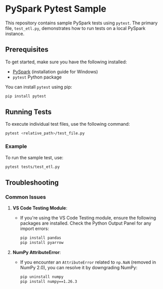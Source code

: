 # PySpark Pytest Sample

This repository contains sample PySpark tests using `pytest`. The primary file, `test_etl.py`, demonstrates how to run tests on a local PySpark instance.

## Prerequisites

To get started, make sure you have the following installed:

- [PySpark](https://sparkbyexamples.com/pyspark/how-to-install-and-run-pyspark-on-windows/) (installation guide for Windows)
- `pytest` Python package

You can install `pytest` using pip:

```bash
pip install pytest
```

## Running Tests

To execute individual test files, use the following command:

```bash
pytest <relative_path>/test_file.py
```

### Example

To run the sample test, use:

```bash
pytest tests/test_etl.py
```

## Troubleshooting

### Common Issues

1. **VS Code Testing Module**:
   - If you're using the VS Code Testing module, ensure the following packages are installed. Check the Python Output Panel for any import errors:

     ```bash
     pip install pandas
     pip install pyarrow
     ```

2. **NumPy AttributeError**:
   - If you encounter an `AttributeError` related to `np.NaN` (removed in NumPy 2.0), you can resolve it by downgrading NumPy:

     ```bash
     pip uninstall numpy
     pip install numpy==1.26.3
     ```

